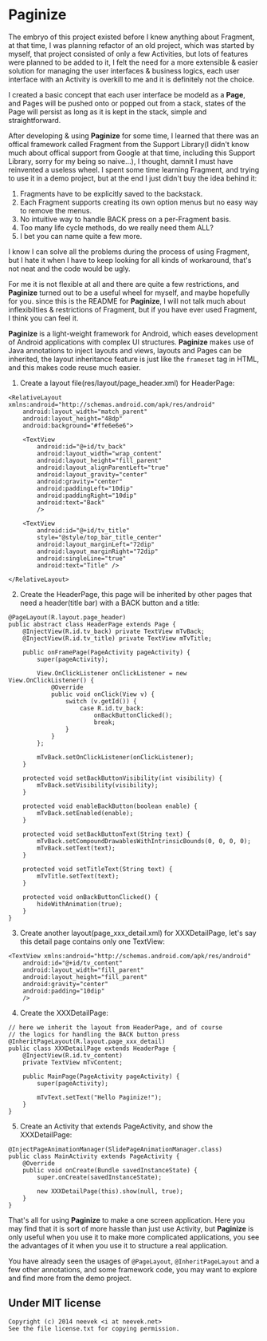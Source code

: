 Paginize
========

The embryo of this project existed before I knew anything about Fragment, at that time, I was planning refactor of an old project, which was started by myself, that project consisted of only a few Activities, but lots of features were planned to be added to it, I felt the need for a more extensible & easier solution for managing the user interfaces & business logics, each user interface with an Activity is overkill to me and it is definitely not the choice. 

I created a basic concept that each user interface be modeld as a **Page**, and Pages will be pushed onto or popped out from a stack, states of the Page will persist as long as it is kept in the stack, simple and straightforward. 

After developing & using **Paginize** for some time, I learned that there was an offical framework called Fragment from the Support Library(I didn't know much about offical support from Google at that time, including this Support Library, sorry for my being so naive...), I thought, damnit I must have reinvented a useless wheel. I spent some time learning Fragment, and trying to use it in a demo project, but at the end I just didn't buy the idea behind it: 

1. Fragments have to be explicitly saved to the backstack. 
2. Each Fragment supports creating its own option menus but no easy way to remove the menus. 
3. No intuitive way to handle BACK press on a per-Fragment basis. 
4. Too many life cycle methods, do we really need them ALL?
5. I bet you can name quite a few more. 

I know I can solve all the problems during the process of using Fragment, but I hate it when I have to keep looking for all kinds of workaround, that's not neat and the code would be ugly.
 
For me it is not flexible at all and there are quite a few restrictions, and **Paginize** turned out to be a useful wheel for myself, and maybe hopefully for you. since this is the README for **Paginize**, I will not talk much about inflexibilties & restrictions of Fragment, but if you have ever used Fragment, I think you can feel it.

**Paginize** is a light-weight framework for Android, which eases development of Android applications with complex UI structures. **Paginize** makes use of Java annotations to inject layouts and views, layouts and Pages can be inherited, the layout inheritance feature is just like the `frameset` tag in HTML, and this makes code reuse much easier.

1. Create a layout file(res/layout/page_header.xml) for HeaderPage:

````
<RelativeLayout xmlns:android="http://schemas.android.com/apk/res/android"
    android:layout_width="match_parent"
    android:layout_height="48dp"
    android:background="#ffe6e6e6">

    <TextView
        android:id="@+id/tv_back"
        android:layout_width="wrap_content"
        android:layout_height="fill_parent"
        android:layout_alignParentLeft="true"
        android:layout_gravity="center"
        android:gravity="center"
        android:paddingLeft="10dip"
        android:paddingRight="10dip"
        android:text="Back"
        />

    <TextView
        android:id="@+id/tv_title"
        style="@style/top_bar_title_center"
        android:layout_marginLeft="72dip"
        android:layout_marginRight="72dip"
        android:singleLine="true"
        android:text="Title" />

</RelativeLayout>
````

2. Create the HeaderPage, this page will be inherited by other pages that need a header(title bar)
with a BACK button and a title: 

````
@PageLayout(R.layout.page_header)
public abstract class HeaderPage extends Page {
    @InjectView(R.id.tv_back) private TextView mTvBack;
    @InjectView(R.id.tv_title) private TextView mTvTitle;

    public onFramePage(PageActivity pageActivity) {
        super(pageActivity);

        View.OnClickListener onClickListener = new View.OnClickListener() {
            @Override
            public void onClick(View v) {
                switch (v.getId()) {
                    case R.id.tv_back:
                        onBackButtonClicked();
                        break;
                }
            }
        };

        mTvBack.setOnClickListener(onClickListener);
    }

    protected void setBackButtonVisibility(int visibility) {
        mTvBack.setVisibility(visibility);
    }

    protected void enableBackButton(boolean enable) {
        mTvBack.setEnabled(enable);
    }

    protected void setBackButtonText(String text) {
        mTvBack.setCompoundDrawablesWithIntrinsicBounds(0, 0, 0, 0);
        mTvBack.setText(text);
    }

    protected void setTitleText(String text) {
        mTvTitle.setText(text);
    }

    protected void onBackButtonClicked() {
        hideWithAnimation(true);
    }
}
````

3. Create another layout(page_xxx_detail.xml) for XXXDetailPage, let's say this detail page contains only one TextView:

````
<TextView xmlns:android="http://schemas.android.com/apk/res/android"
    android:id="@+id/tv_content"
    android:layout_width="fill_parent"
    android:layout_height="fill_parent"
    android:gravity="center"
    android:padding="10dip"
    />
````

4. Create the XXXDetailPage:

````
// here we inherit the layout from HeaderPage, and of course 
// the logics for handling the BACK button press
@InheritPageLayout(R.layout.page_xxx_detail)
public class XXXDetailPage extends HeaderPage {
    @InjectView(R.id.tv_content)
    private TextView mTvContent;

    public MainPage(PageActivity pageActivity) {
        super(pageActivity);

        mTvText.setText("Hello Paginize!");
    }
}
````

5. Create an Activity that extends PageActivity, and show the XXXDetailPage:

````
@InjectPageAnimationManager(SlidePageAnimationManager.class)
public class MainActivity extends PageActivity {
    @Override
    public void onCreate(Bundle savedInstanceState) {
        super.onCreate(savedInstanceState);

        new XXXDetailPage(this).show(null, true);
    }
}
````

That's all for using **Paginize** to make a one screen application. Here you may find that it is sort of
more hassle than just use Activity, but **Paginize** is only useful when you use it to make more
complicated applications, you see the advantages of it when you use it to structure a real
application.

You have already seen the usages of `@PageLayout`, `@InheritPageLayout` and a few other annotations, and 
some framework code, you may want to explore and find more from the demo project.

Under MIT license
-----------------

````
Copyright (c) 2014 neevek <i at neevek.net>
See the file license.txt for copying permission.
````

